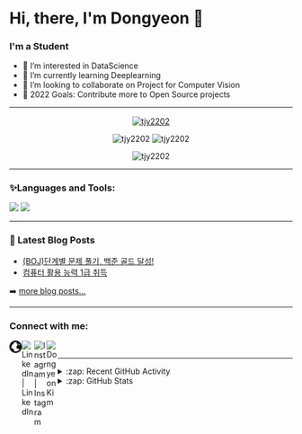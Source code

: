 # Hi, there, I'm Dongyeon 👋 <!-- - aka [cosdeStacker][website] 🔭🌱👯🥅⚡🤣👋📫🤔💪➡️🌊💲🤯✨�-->

### I'm a Student
- 👀 I’m interested in DataScience
- 🌱 I’m currently learning Deeplearning
- 💞️ I’m looking to collaborate on Project for Computer Vision <!-- NLP, Audio Video Processing, -->
- 🥅 2022 Goals: Contribute more to Open Source projects
<!-- - 🤣 Fun fact: I love to draw and play guitar / drums-->

---

<p align="center"> <!-- BOJ stats -->
<a href="https://solved.ac/tjy2202"> <img align='center' src="http://mazassumnida.wtf/api/generate_badge?boj=tjy2202" alt="tjy2202" /> </a>
<p />

<p align="center"> 
<!-- github stats-->
<img height="145em" src="https://mz-github-stats.vercel.app/api?username=tjy2202&show_icons=true&hide_border=true&theme=radical" alt="tjy2202"/>

<!-- Most Used Languages -->
<img height="145em" src="https://mz-github-stats.vercel.app/api/top-langs/?username=tjy2202&show_icons=true&hide_border=true&layout=compact&langs_count=8&theme=radical" alt="tjy2202"/>
<p /> 

<div  align="center"> <!-- current activity -->
    <img src="(https://github-readme-activity-graph.cyclic.app/graph?username=tjy2202&bg_color=1a1a1a&color=c9c9c9&line=50a838&point=4cc0c2&area=true&hide_border=true" alt="tjy2202"/>
</div>

---

### ✨Languages and Tools:

<img src="https://img.shields.io/badge/Python-black?style=flat-square&logo=Python&logoColor=white"/></a>
<img src="https://img.shields.io/badge/MySQL-blue?style=flat-square&logo=MySQL&logoColor=white"/></a>

<!-- 
<img src="https://img.shields.io/badge/Java-navy?style=flat-square&logo=Java&logoColor=white"/></a>
<img src="https://img.shields.io/badge/Linux-red?style=flat-square&logo=Linux&logoColor=white"/></a> 
-->

---

### 📕 Latest Blog Posts

<!-- BLOG-POST-LIST:START -->
- [(BOJ)단계별 문제 풀기, 백준 골드 달성!](https://tjy2202.github.io/2021/10/21/%EB%B0%B1%EC%A4%80%EA%B3%A8%EB%93%9C%EB%8B%AC%EC%84%B1/)
- [컴퓨터 활용 능력 1급 취득](https://tjy2202.github.io/2018/03/23/%EC%BB%B4%ED%99%9C1%EA%B8%89%EC%B7%A8%EB%93%9D/)
<!-- BLOG-POST-LIST:END -->

➡️ [more blog posts...](https://tjy2202.github.io/)

---

### Connect with me: <!-- 📫 How to reach me -->

[<img align="left" alt="Gitblog" width="22px" src="https://raw.githubusercontent.com/iconic/open-iconic/master/svg/globe.svg" />][website]
[<img align="left" alt="LinkedIn | LinkedIn" width="22px" src="https://cdn.jsdelivr.net/npm/simple-icons@v3/icons/linkedin.svg" />][linkedin]
[<img align="left" alt="Instagram | Instagram" width="22px" src="https://cdn.jsdelivr.net/npm/simple-icons@v3/icons/instagram.svg" />][instagram]
<a href="mailto:eastkite4043@gmail.com">
	<img align="left" alt="Dongyeon Kim" width="20px" src="https://cdn.jsdelivr.net/npm/simple-icons@v3/icons/gmail.svg" />
</a> <br />

---

<details>
  <summary>:zap: Recent GitHub Activity</summary>
  
<!--START_SECTION:activity-->
<!--
1. 🗣 Commented on [#2](https://github.com/codeSTACKr/portfolio-sass/issues/2) in [codeSTACKr/portfolio-sass](https://github.com/codeSTACKr/portfolio-sass)
2. ❗️ Closed issue [#2](https://github.com/codeSTACKr/portfolio-sass/issues/2) in [codeSTACKr/portfolio-sass](https://github.com/codeSTACKr/portfolio-sass)
3. ❌ Closed PR [#11](https://github.com/codeSTACKr/free-developer-resources/pull/11) in [codeSTACKr/free-developer-resources](https://github.com/codeSTACKr/free-developer-resources)
4. 🗣 Commented on [#11](https://github.com/codeSTACKr/free-developer-resources/issues/11) in [codeSTACKr/free-developer-resources](https://github.com/codeSTACKr/free-developer-resources)
5. 🎉 Merged PR [#10](https://github.com/codeSTACKr/free-developer-resources/pull/10) in [codeSTACKr/free-developer-resources](https://github.com/codeSTACKr/free-developer-resources)
-->
<!--END_SECTION:activity-->

</details>

<details>
  <summary>:zap: GitHub Stats</summary>

  <img align="left" alt="GitHub Stats" src="https://github-readme-stats.codestackr.vercel.app/api?username=tjy2202&show_icons=true&hide_border=true" />

</details>

[website]: https://tjy2202.github.io/
[instagram]: https://www.instagram.com/eastk1te_
<!-- 수정 해야함 -->
[linkedin]: https://www.instagram.com/eastk1te_  

<!-- github stats  versiton -->
<!-- [![tjy2202's GitHub stats](https://github-readme-stats.vercel.app/api?username=tjy2202)](https://github.com/tjy2202/github-readme-stats) -->
<!-- ![Top Langs](https://github-readme-stats.vercel.app/api/top-langs/?username=tjy2202&layout=compact) -->

<!-- 최근 본 유투브 리스트 양식 -->
<!-- ### 📺 Latest YouTube Videos -->
<!-- YOUTUBE:START -->
<!-- - [Next Level GitHub Profile README (NEW) | How To Create An Amazing Profile ReadMe With GitHub Actions](https://www.youtube.com/watch?v=ECuqb5Tv9qI) -->
<!-- YOUTUBE:END -->

<!--  ➡️ [more videos...](https://youtube.com/codestackr) -->
<!-- https://github.com/NawafSwe/NawafSwe/blob/main/README.md?plain=1 -->



